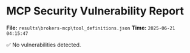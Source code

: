 # MCP Security Vulnerability Report
**File:** `results\brokers-mcp\tool_definitions.json`
**Time:** `2025-06-21 04:15:47`

✅ No vulnerabilities detected.
